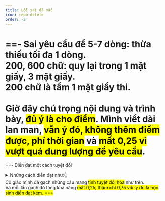```yaml
---
title: Lỗi sai đã mắc
icon: repo-delete
order: -2
---
```

==- Sai yêu cầu đề
5-7 dòng: thừa thiếu tối đa 1 dòng.<br>
200, 600 chữ: quy lại trong 1 mặt giấy, 3 mặt giấy.<br>
200 chữ là tầm 1 mặt giấy thi.<br><br>
Giờ đây chú trọng nội dung và trình bày, <mark>đủ ý là cho điểm</mark>.
Mình viết dài lan man, <mark>vẫn ý đó, không thêm điểm được, phí thời gian</mark> và <mark>mất 0,25 vì vượt quá dung lượng đề yêu cầu</mark>.
===
==- Diễn đạt một cách tuyệt đối
<details>
  <summary>Những cách diễn đạt như:👆</summary>
  <p><strong>Chắc chắn sẽ, tất cả chúng ta, mọi người đều</strong>,…</p>
</details>
 Cô giáo mình đã gạch những câu mang <mark>tính tuyệt đối hóa</mark> như trên.<br>
 Và mỗi lần gạch đó tăng khả năng <mark>mất 0,25, thậm chí 0,75 với lý do là học sinh diễn đạt kém<mark>.
===